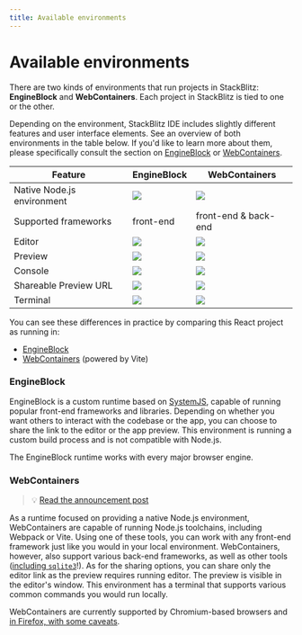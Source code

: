 ```yaml
---
title: Available environments
---
```


# Available environments

There are two kinds of environments that run projects in StackBlitz: **EngineBlock** and **WebContainers**. Each project in StackBlitz is tied to one or the other.

Depending on the environment, StackBlitz IDE includes slightly different features and user interface elements. See an overview of both environments in the table below. If you'd like to learn more about them, please specifically consult the section on [EngineBlock](#engineblock) or [WebContainers](#webcontainers).

| Feature                    | EngineBlock                                               | WebContainers                                             |
| -------------------------- | --------------------------------------------------------- | --------------------------------------------------------- |
| Native Node.js environment | <img src="/img/icons/times-solid.svg" className="icon" /> | <img src="/img/icons/check-solid.svg" className="icon" /> |
| Supported frameworks       | front-end                                                 | front-end & back-end                                      |
| Editor                     | <img src="/img/icons/check-solid.svg" className="icon" /> | <img src="/img/icons/check-solid.svg" className="icon" /> |
| Preview                    | <img src="/img/icons/check-solid.svg" className="icon" /> | <img src="/img/icons/check-solid.svg" className="icon" /> |
| Console                    | <img src="/img/icons/check-solid.svg" className="icon" /> | <img src="/img/icons/times-solid.svg" className="icon" /> |
| Shareable Preview URL      | <img src="/img/icons/check-solid.svg" className="icon" /> | <img src="/img/icons/times-solid.svg" className="icon" /> |
| Terminal                   | <img src="/img/icons/times-solid.svg" className="icon" /> | <img src="/img/icons/check-solid.svg" className="icon" /> |

You can see these differences in practice by comparing this React project as running in:

- [EngineBlock](https://stackblitz.com/fork/react)
- [WebContainers](https://vite.new/react) (powered by Vite)

### EngineBlock

EngineBlock is a custom runtime based on [SystemJS](https://github.com/systemjs/systemjs#systemjs), capable of running popular front-end frameworks and libraries. Depending on whether you want others to interact with the codebase or the app, you can choose to share the link to the editor or the app preview.
This environment is running a custom build process and is not compatible with Node.js.

The EngineBlock runtime works with every major browser engine.

### WebContainers

> 💡 [Read the announcement post](https://blog.stackblitz.com/posts/introducing-webcontainers/)

As a runtime focused on providing a native Node.js environment, WebContainers are capable of running Node.js toolchains, including Webpack or Vite. Using one of these tools, you can work with any front-end framework just like you would in your local environment. WebContainers, however, also support various back-end frameworks, as well as other tools ([including `sqlite3`](https://blog.stackblitz.com/posts/introducing-sqlite3-webcontainers-support/)!).
As for the sharing options, you can share only the editor link as the preview requires running editor. The preview is visible in the editor's window.
This environment has a terminal that supports various common commands you would run locally.

WebContainers are currently supported by Chromium-based browsers and [in Firefox, with some caveats](/docs/platform/browser-support/).
